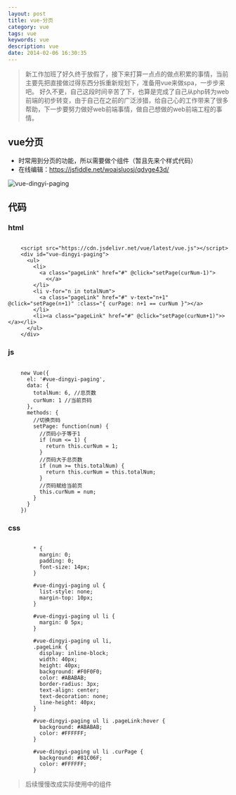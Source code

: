 ```yaml
---
layout: post
title: vue-分页
category: vue
tags: vue
keywords: vue
description: vue
date: 2014-02-06 16:30:35
---
```


>新工作加班了好久终于放假了，接下来打算一点点的做点积累的事情，当前主要先把直接做过得东西分拆重新规划下，准备用vue来做spa，一步步来吧。
> 好久不更，自己这段时间辛苦了下，也算是完成了自己从php转为web前端的初步转变，由于自己在之前的广泛涉猎，给自己心的工作带来了很多帮助，下一步要努力做好web前端事情，做自己想做的web前端工程的事情。

## vue分页

* 时常用到分页的功能，所以需要做个组件（暂且先来个样式代码）
* 在线编辑：https://jsfiddle.net/woaisluosj/qdvge43d/

![vue-dingyi-paging](https://github.com/dingyiming/Vue-dingyi-paging/blob/master/pics/0.0.1.gif?raw=true)

## 代码

<!--more-->


### html

```

    <script src="https://cdn.jsdelivr.net/vue/latest/vue.js"></script>
    <div id="vue-dingyi-paging">
      <ul>
        <li>
          <a class="pageLink" href="#" @click="setPage(curNum-1)">
            <</a>
        </li>
        <li v-for="n in totalNum">
          <a class="pageLink" href="#" v-text="n+1" @click="setPage(n+1)" :class="{ curPage: n+1 == curNum }"></a>
        </li>
        <li><a class="pageLink" href="#" @click="setPage(curNum+1)">></a></li>
      </ul>
    </div>

```

### js


```

    new Vue({
      el: '#vue-dingyi-paging',
      data: {
        totalNum: 6, //总页数
        curNum: 1 //当前页码
      },
      methods: {
        //切换页码
        setPage: function(num) {
          //页码小于等于1
          if (num <= 1) {
            return this.curNum = 1;
          }
          //页码大于总页数
          if (num >= this.totalNum) {
            return this.curNum = this.totalNum;
          }
          //页码赋给当前页
          this.curNum = num;
        }
      }
    })

```

### css

```

        * {
          margin: 0;
          padding: 0;
          font-size: 14px;
        }

        #vue-dingyi-paging ul {
          list-style: none;
          margin-top: 10px;
        }

        #vue-dingyi-paging ul li {
          margin: 0 5px;
        }

        #vue-dingyi-paging ul li,
        .pageLink {
          display: inline-block;
          width: 40px;
          height: 40px;
          background: #F0F0F0;
          color: #ABABAB;
          border-radius: 3px;
          text-align: center;
          text-decoration: none;
          line-height: 40px;
        }

        #vue-dingyi-paging ul li .pageLink:hover {
          background: #ABABAB;
          color: #FFFFFF;
        }

        #vue-dingyi-paging ul li .curPage {
          background: #81C06F;
          color: #FFFFFF;
        }

```

> 后续慢慢改成实际使用中的组件
